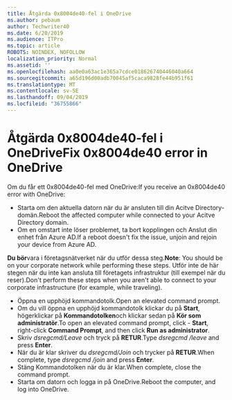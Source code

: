 ```yaml
---
title: Åtgärda 0x8004de40-fel i OneDrive
ms.author: pebaum
author: Techwriter40
ms.date: 6/20/2019
ms.audience: ITPro
ms.topic: article
ROBOTS: NOINDEX, NOFOLLOW
localization_priority: Normal
ms.assetid: ''
ms.openlocfilehash: aa0e0a63ac1e365a7cdce018626740446040a664
ms.sourcegitcommit: a65d196d00adb70045af5caca9828fe44b951f61
ms.translationtype: MT
ms.contentlocale: sv-SE
ms.lasthandoff: 09/04/2019
ms.locfileid: "36755866"
---
```

# <a name="fix-0x8004de40-error-in-onedrive"></a><span data-ttu-id="8ed2d-102">Åtgärda 0x8004de40-fel i OneDrive</span><span class="sxs-lookup"><span data-stu-id="8ed2d-102">Fix 0x8004de40 error in OneDrive</span></span>

<span data-ttu-id="8ed2d-103">Om du får ett 0x8004de40-fel med OneDrive:</span><span class="sxs-lookup"><span data-stu-id="8ed2d-103">If you receive an 0x8004de40 error with OneDrive:</span></span>

- <span data-ttu-id="8ed2d-104">Starta om den aktuella datorn när du är ansluten till din Acitve Directory-domän.</span><span class="sxs-lookup"><span data-stu-id="8ed2d-104">Reboot the affected computer while connected to your Acitve Directory domain.</span></span>
- <span data-ttu-id="8ed2d-105">Om en omstart inte löser problemet, ta bort kopplingen och Anslut din enhet från Azure AD.</span><span class="sxs-lookup"><span data-stu-id="8ed2d-105">If a reboot doesn't fix the issue, unjoin and rejoin your device from Azure AD.</span></span> 

<span data-ttu-id="8ed2d-106">**Du bör**vara i företagsnätverket när du utför dessa steg.</span><span class="sxs-lookup"><span data-stu-id="8ed2d-106">**Note**: You should be on your corporate network while performing these steps.</span></span> <span data-ttu-id="8ed2d-107">Utför inte de här stegen när du inte kan ansluta till företagets infrastruktur (till exempel när du reser).</span><span class="sxs-lookup"><span data-stu-id="8ed2d-107">Don't perform these steps when you aren't able to connect to your corporate infrastructure (for example, while traveling).</span></span> 

- <span data-ttu-id="8ed2d-108">Öppna en upphöjd kommandotolk.</span><span class="sxs-lookup"><span data-stu-id="8ed2d-108">Open an elevated command prompt.</span></span> 
- <span data-ttu-id="8ed2d-109">Om du vill öppna en upphöjd kommandotolk klickar du på **Start**, högerklickar på **Kommandotolken**och klickar sedan på **Kör som administratör**.</span><span class="sxs-lookup"><span data-stu-id="8ed2d-109">To open an elevated command prompt, click - **Start**, right-click **Command Prompt**, and then click **Run as administrator**.</span></span>
- <span data-ttu-id="8ed2d-110">Skriv *dsregcmd/Leave* och tryck på **RETUR**.</span><span class="sxs-lookup"><span data-stu-id="8ed2d-110">Type *dsregcmd /leave* and press **Enter**.</span></span>
- <span data-ttu-id="8ed2d-111">När du är klar skriver du *dsregcmd/Join* och trycker på **RETUR**.</span><span class="sxs-lookup"><span data-stu-id="8ed2d-111">When complete, type *dsregcmd /join* and press **Enter**.</span></span>
- <span data-ttu-id="8ed2d-112">Stäng Kommandotolken när du är klar.</span><span class="sxs-lookup"><span data-stu-id="8ed2d-112">When complete, close the command prompt.</span></span>
- <span data-ttu-id="8ed2d-113">Starta om datorn och logga in på OneDrive.</span><span class="sxs-lookup"><span data-stu-id="8ed2d-113">Reboot the computer, and log into OneDrive.</span></span>